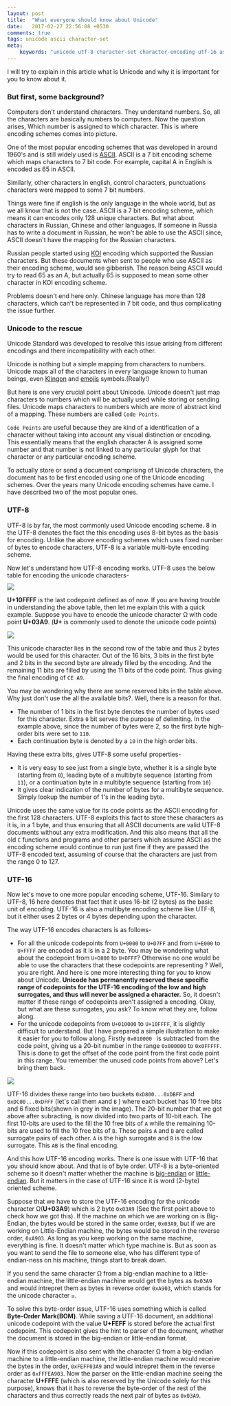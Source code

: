 ```yaml
---
layout: post
title:  "What everyone should know about Unicode"
date:   2017-02-27 22:56:08 +0530
comments: true
tags: unicode ascii character-set
meta:
    keywords: "unicode utf-8 character-set character-encoding utf-16 ascii bom byte-order-mark u+fffe u+feff endianness big-endian little-endian what-is-utf8 what-is-utf-16 what-is-unicode"
---
```


I will try to explain in this article what is Unicode and why it is important for you to know about it.

### But first, some background?
Computers don't understand characters. They understand numbers. So, all the characters are basically numbers to computers. Now the question arises, Which number is assigned to which character. This is where encoding schemes comes into picture.

One of the most popular encoding schemes that was developed in around 1960's and is still widely used is [ASCII][ASCII]. ASCII is a 7 bit encoding scheme which maps characters to 7 bit code. For example, capital A in English is encoded as 65 in ASCII.

Similarly, other characters in english, control characters, punctuations characters were mapped to some 7 bit numbers.

Things were fine if english is the only language in the whole world, but as we all know that is not the case. ASCII is a 7 bit encoding scheme, which means it can encodes only 128 unique characters. But what about characters in Russian, Chinese and other languages. If someone in Russia has to write a document in Russian, he won't be able to use the ASCII since, ASCII doesn't have the mapping for the Russian characters.

Russian people started using [KOI][KOI] encoding which supported the Russian characters. But these documents when sent to people who use ASCII as their encoding scheme, would see gibberish. The reason being ASCII would try to read 65 as an A, but actually 65 is supposed to mean some other character in KOI encoding scheme.

Problems doesn't end here only. Chinese language has more than 128 characters, which can't be represented in 7 bit code, and thus complicating the issue further.

### Unicode to the rescue
Unicode Standard was developed to resolve this issue arising from different encodings and there incompatibility with each other.

Unicode is nothing but a simple mapping from characters to numbers. Unicode maps all of the characters in every language known to human beings, even [Klingon][KLINGON] and [emojis][EMOJIS] symbols.(Really!) 

But here is one very crucial point about Unicode. Unicode doesn't just map characters to numbers which will be actually used while storing or sending files. Unicode maps characters to numbers which are more of abstract kind of a mapping. These numbers are called `Code Points`.

`Code Points` are useful because they are kind of a identification of a character without taking into account any visual distinction or encoding. This essentially means that the english character A is assigned some number and that number is not linked to any particular glyph for that character or any particular encoding scheme.

To actually store or send a document comprising of Unicode characters, the document has to be first encoded using one of the Unicode encoding schemes. Over the years many Unicode encoding schemes have came. I have described two of the most popular ones.

### UTF-8

UTF-8 is by far, the most commonly used Unicode encoding scheme. 8 in the UTF-8 denotes the fact the this encoding uses 8-bit bytes as the basis for encoding. Unlike the above encoding schemes which uses fixed number of bytes to encode characters, UTF-8 is a variable multi-byte encoding scheme.

Now let's understand how UTF-8 encoding works. UTF-8 uses the below table for encoding the unicode characters-
<img src="/assets/images/utf8-encoding-table.png" style="display: block; margin: 10px auto" />

**U+10FFFF** is the last codepoint defined as of now. If you are having trouble in understanding the above table, then let me explain this with a quick example. Suppose you have to encode the  unicode character Ω with code point **U+03A9**. (**U+** is commonly used to denote the unicode code points)

<img src="/assets/images/utf-8-example.png" style="display: block; margin: 10px auto">

This unicode character lies in the second row of the table and thus 2 bytes would be used for this character. Out of the 16 bits, 3 bits in the first byte and 2 bits in the second byte are already filled by the encoding. And the remaining 11 bits are filled by using the 11 bits of the code point. Thus giving the final encoding of `CE A9`.

You may be wondering why there are some reserved bits in the table above. Why just don't use the all the available bits?. Well, there is a reason for that. 
- The number of 1 bits in the first byte denotes the number of bytes used for this character. Extra `0` bit serves the purpose of delimiting. In the example above, since the number of bytes were 2, so the first byte high-order bits were set to `110`.
- Each continuation byte is denoted by a `10` in the high order bits.

Having these extra bits, gives UTF-8 some useful properties-
- It is very easy to see just from a single byte, whether it is a single byte (starting from `0`), leading byte of a multibyte sequence (starting from `11`), or a continuation byte in a multibyte sequence (starting from `10`)
- It gives clear indication of the number of bytes for a multibyte sequence. Simply lookup the number of 1's in the leading byte.

Unicode uses the same value for its code points as the ASCII encoding for the first 128 characters. UTF-8 exploits this fact to store these characters as it is, in a 1 byte, and thus ensuring that all ASCII documents are valid UTF-8 documents without any extra modification. And this also means that all the old `C` functions and programs and other parsers which assume ASCII as the encoding scheme would continue to run just fine if they are passed the UTF-8 encoded text, assuming of course that the characters are just from the range 0 to 127.

### UTF-16

Now let's move to one more popular encoding scheme, UTF-16. Similary to UTF-8, 16 here denotes that fact that it uses 16-bit (2 bytes) as the basic unit of encoding. UTF-16 is also a multibyte encoding scheme like UTF-8, but it either uses 2 bytes or 4 bytes depending upon the character.

The way UTF-16 encodes characters is as follows-
- For all the unicode codepoints from `U+0000` to `U+D7FF` and from `U+E000` to `U+FFFF` are encoded as it is in a 2 byte. You may be wondering what about the codepoint from `U+D800` to `U+DFFF`? Otherwise no one would be able to use the characters that these codepoints are representing ? Well, you are right. And here is one more interesting thing for you to know about Unicode. **Unicode has permanently reserved these specific range of codepoints for the UTF-16 encoding of the low and high surrogates, and thus will never be assigned a character.** So, it doesn't matter if these range of codepoints aren't assigned a encoding. Okay, but what are these surrogates, you ask? To know what they are, follow along.
- For the unicode codepoints from `U+010000` to `U+10FFFF`, it is slightly difficult to understand. But I have prepared a simple illustration to make it easier for you to follow along. Firstly `0x010000 ` is subtracted from the code point, giving us a 20-bit number in the range `0x000000` to `0x0FFFFF`. This is done to get the offset of the code point from the first code point in this range. You remember the unused code points from above? Let's bring them back.

<img src="/assets/images/utf-16-encoding.png" style="display: block; margin: 10px auto">

UTF-16 divides these range into two buckets `0xD800...0xDBFF` and `0xDC00...0xDFFF` (let's call them `A`and `B` ) where each bucket has 10 free bits and 6 fixed bits(shown in grey in the image). The 20-bit number that we got above after subracting, is now divided into two parts of 10-bit each. The first 10-bits are used to the fill the 10 free bits of  `A` while the remaining 10-bits are used to fill the 10 free bits of `B`.
These pairs `A` and `B` are called surrogate pairs of each other. `A` is the high surrogate and `B` is the low surrogate. This `AB` is the final encoding.

And this how UTF-16 encoding works. There is one issue with UTF-16 that you should know about. And that is of byte order. UTF-8 is a byte-oriented scheme so it doesn't matter whether the machine is [big-endian][ENDIANESS] or [little-endian][ENDIANESS]. But it matters in the case of UTF-16 since it is word (2-byte) oriented scheme. 

Suppose that we have to store the  UTF-16 encoding for the unicode character Ω(**U+03A9**) which is 2 byte `0x03A9` (See the first point above to check how we got this). If the machine on which we are working on is Big-Endian, the bytes would be stored in the same order, `0x03A9`, but if we are working on Little-Endian machine, the bytes would be stored in the reverse order, `0xA903`. As long as you keep working on the same machine, everything is fine. It doesn't matter which type machine is. But as soon as you want to send the file to someone else, who has different type of endian-ness on his machine, things start to break down. 

If you send the same character Ω from a big-endian machine to a little-endian machine, the little-endian machine would get the bytes as `0x03A9` and would intrepret them as bytes in reverse order `0xA903`, which stands for the unicode character ꤃.

To solve this byte-order issue, UTF-16 uses something which is called **Byte-Order Mark(BOM)**. While saving a UTF-16 document, an additional unicode codepoint with the value 
**U+FEFF** is stored before the actual first codepoint. This codepoint gives the hint to parser of the document, whether the document is stored in the big-endian or little-endian format.

Now if this codepoint is also sent with the character Ω from a big-endian machine to a little-endian machine, the little-endian machine would receive the bytes in the order, `0xFEFF03A9` and would intrepret them in the reverse order as `0xFFFEA903`. Now the parser on the little-endian machine seeing the character **U+FFFE** (which is also reserved by the Unicode solely for this purpose), knows that it has to reverse the byte-order of the rest of the characters and thus correctly reads the next pair of bytes as `0x03A9`.



[ASCII]: https://en.wikipedia.org/wiki/ASCII
[KOI]: https://en.wikipedia.org/wiki/KOI_character_encodings
[EMOJIS]: http://www.unicode.org/charts/PDF/U1F600.pdf
[KLINGON]: https://en.wikipedia.org/wiki/Klingon
[ENDIANESS]: https://en.wikipedia.org/wiki/Endianness